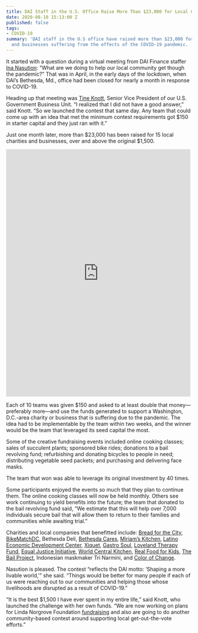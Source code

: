 ```yaml
---
title: DAI Staff in the U.S. Office Raise More Than $23,000 for Local Charities
date: 2020-08-10 15:13:00 Z
published: false
tags:
- COVID-19
summary: 'DAI staff in the U.S office have raised more than $23,000 for 15 local charities
  and businesses suffering from the effects of the COVID-19 pandemic. '
---
```


It started with a question during a virtual meeting from DAI Finance staffer [Ina Nasution](https://www.dai.com/news/two-dai-employees-named-2017-gunning-award-winners-for-their-community-service): “What are we doing to help our local community get though the pandemic?” That was in April, in the early days of the lockdown, when DAI’s Bethesda, Md., office had been closed for nearly a month in response to COVID-19. 

Heading up that meeting was [Tine Knott](https://www.dai.com/who-we-are/our-team/tine-knott), Senior Vice President of our U.S. Government Business Unit. “I realized that I did not have a good answer,” said Knott. “So we launched the contest that same day. Any team that could come up with an idea that met the minimum contest requirements got $150 in starter capital and they just ran with it.”

Just one month later, more than $23,000 has been raised for 15 local charities and businesses, over and above the original $1,500. 

<iframe src="https://www.facebook.com/plugins/post.php?href=https%3A%2F%2Fwww.facebook.com%2Fmedia%2Fset%2F%3Fset%3Da.10158608682495797%26type%3D3&width=500" width="500" height="669" style="border:none;overflow:hidden" scrolling="no" frameborder="0" allowTransparency="true" allow="encrypted-media"></iframe>

Each of 10 teams was given $150 and asked to at least double that money—preferably more—and use the funds generated to support a Washington, D.C.-area charity or business that is suffering due to the pandemic. The idea had to be implementable by the team within two weeks, and the winner would be the team that leveraged its seed capital the most. 

Some of the creative fundraising events included online cooking classes; sales of succulent plants; sponsored bike rides; donations to a bail revolving fund; refurbishing and donating bicycles to people in need; distributing vegetable seed packets; and purchasing and delivering face masks.

The team that won was able to leverage its original investment by 40 times. 

Some participants enjoyed the events so much that they plan to continue them. The online cooking classes will now be held monthly. Others see work continuing to yield benefits into the future; the team that donated to the bail revolving fund said, “We estimate that this will help over 7,000 individuals secure bail that will allow them to return to their families and communities while awaiting trial.”

Charities and local companies that benefitted include: [Bread for the City](https://breadforthecity.org/), [BikeMatchDC](https://wonkpolicy.com/bikematchdc/), Bethesda Deli, [Bethesda Cares](https://bethesdacares.org/), [Miriam’s Kitchen](https://miriamskitchen.org/), [Latino Economic Development Center](https://www.ledcmetro.org/), [Xiquet](https://www.xiquetdl.com/), [Gastro Soul](https://www.gastrosoul.com/), [Loveland Therapy Fund](https://thelovelandfoundation.org/loveland-therapy-fund/), [Equal Justice Initiative](https://eji.org/), [World Central Kitchen](https://wck.org/), [Real Food for Kids](https://www.realfoodforkids.org/), [The Bail Project](https://bailproject.org/), Indonesian maskmaker Tri Narmini, and [Color of Change](https://colorofchange.org/).

Nasution is pleased. The contest “reflects the DAI motto: ‘Shaping a more livable world,’” she said. “Things would be better for many people if each of us were reaching out to our communities and helping those whose livelihoods are disrupted as a result of COVID-19.”

“It is the best $1,500 I have ever spent in my entire life,” said Knott, who launched the challenge with her own funds. “We are now working on plans for Linda Norgrove Foundation [fundraising](https://www.dai.com/news/dai-raises-more-than-5-dollars-000-for-linda-norgrove-foundation) and also are going to do another community-based contest around supporting local get-out-the-vote efforts.”